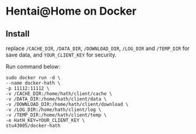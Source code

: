 # Hentai@Home on Docker

## Install

replace `/CACHE_DIR`, `/DATA_DIR`, `/DOWNLOAD_DIR`, `/LOG_DIR` and `/TEMP_DIR` for save data, and `YOUR_CLIENT_KEY` for security.

Run command below:

```
sudo docker run -d \
--name docker-hath \
-p 11112:11112 \
-v /CACHE_DIR:/home/hath/client/cache \
-v /DATA_DIR:/home/hath/client/data \
-v /DOWNLOAD_DIR:/home/hath/client/download \
-v /LOG_DIR:/home/hath/client/log \
-v /TEMP_DIR:/home/hath/client/temp \
-e HatH_KEY=YOUR_CLIENT_KEY \
stu43005/docker-hath
```
